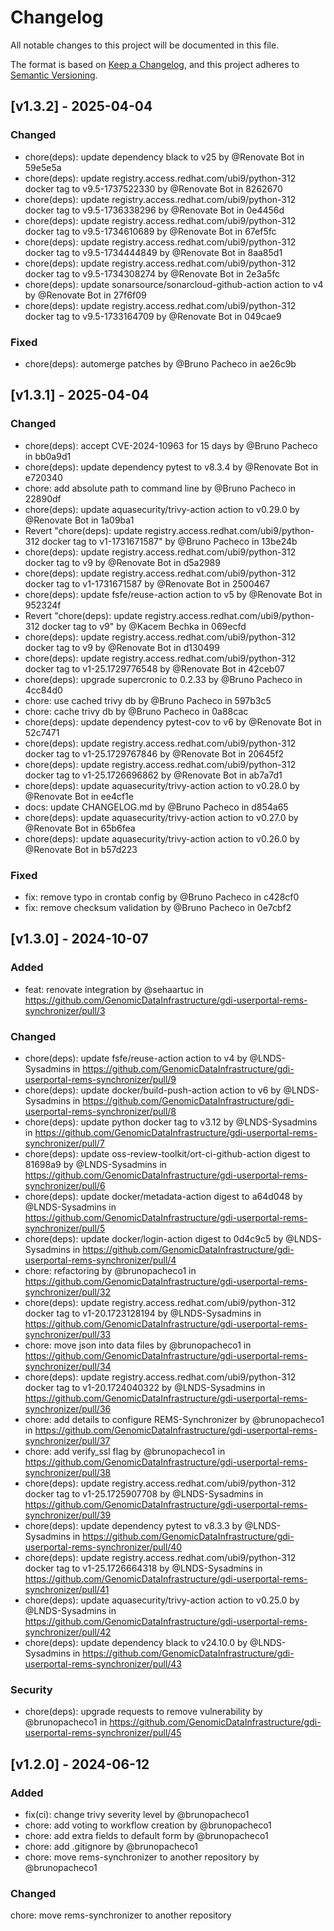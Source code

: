 <!--
SPDX-FileCopyrightText: 2024 PNED G.I.E.

SPDX-License-Identifier: CC-BY-4.0
-->

# Changelog

All notable changes to this project will be documented in this file.

The format is based on [Keep a Changelog](https://keepachangelog.com/en/1.1.0/),
and this project adheres to [Semantic Versioning](https://semver.org/spec/v2.0.0.html).


## [v1.3.2] - 2025-04-04

### Changed
- chore(deps): update dependency black to v25 by @Renovate Bot in 59e5e5a
- chore(deps): update registry.access.redhat.com/ubi9/python-312 docker tag to v9.5-1737522330 by @Renovate Bot in 8262670
- chore(deps): update registry.access.redhat.com/ubi9/python-312 docker tag to v9.5-1736338296 by @Renovate Bot in 0e4456d
- chore(deps): update registry.access.redhat.com/ubi9/python-312 docker tag to v9.5-1734610689 by @Renovate Bot in 67ef5fc
- chore(deps): update registry.access.redhat.com/ubi9/python-312 docker tag to v9.5-1734444849 by @Renovate Bot in 8aa85d1
- chore(deps): update registry.access.redhat.com/ubi9/python-312 docker tag to v9.5-1734308274 by @Renovate Bot in 2e3a5fc
- chore(deps): update sonarsource/sonarcloud-github-action action to v4 by @Renovate Bot in 27f6f09
- chore(deps): update registry.access.redhat.com/ubi9/python-312 docker tag to v9.5-1733164709 by @Renovate Bot in 049cae9


### Fixed
- chore(deps): automerge patches by @Bruno Pacheco in ae26c9b



## [v1.3.1] - 2025-04-04

### Changed
- chore(deps): accept CVE-2024-10963 for 15 days by @Bruno Pacheco in bb0a9d1
- chore(deps): update dependency pytest to v8.3.4 by @Renovate Bot in e720340
- chore: add absolute path to command line by @Bruno Pacheco in 22890df
- chore(deps): update aquasecurity/trivy-action action to v0.29.0 by @Renovate Bot in 1a09ba1
- Revert "chore(deps): update registry.access.redhat.com/ubi9/python-312 docker tag to v1-1731671587" by @Bruno Pacheco in 13be24b
- chore(deps): update registry.access.redhat.com/ubi9/python-312 docker tag to v9 by @Renovate Bot in d5a2989
- chore(deps): update registry.access.redhat.com/ubi9/python-312 docker tag to v1-1731671587 by @Renovate Bot in 2500467
- chore(deps): update fsfe/reuse-action action to v5 by @Renovate Bot in 952324f
- Revert "chore(deps): update registry.access.redhat.com/ubi9/python-312 docker tag to v9" by @Kacem Bechka in 069ecfd
- chore(deps): update registry.access.redhat.com/ubi9/python-312 docker tag to v9 by @Renovate Bot in d130499
- chore(deps): update registry.access.redhat.com/ubi9/python-312 docker tag to v1-25.1729776548 by @Renovate Bot in 42ceb07
- chore(deps): upgrade supercronic to 0.2.33 by @Bruno Pacheco in 4cc84d0
- chore: use cached trivy db by @Bruno Pacheco in 597b3c5
- chore: cache trivy db by @Bruno Pacheco in 0a88cac
- chore(deps): update dependency pytest-cov to v6 by @Renovate Bot in 52c7471
- chore(deps): update registry.access.redhat.com/ubi9/python-312 docker tag to v1-25.1729767846 by @Renovate Bot in 20645f2
- chore(deps): update registry.access.redhat.com/ubi9/python-312 docker tag to v1-25.1726696862 by @Renovate Bot in ab7a7d1
- chore(deps): update aquasecurity/trivy-action action to v0.28.0 by @Renovate Bot in ee4cf1e
- docs: update CHANGELOG.md by @Bruno Pacheco in d854a65
- chore(deps): update aquasecurity/trivy-action action to v0.27.0 by @Renovate Bot in 65b6fea
- chore(deps): update aquasecurity/trivy-action action to v0.26.0 by @Renovate Bot in b57d223


### Fixed
- fix: remove typo in crontab config by @Bruno Pacheco in c428cf0
- fix: remove checksum validation by @Bruno Pacheco in 0e7cbf2



## [v1.3.0] - 2024-10-07

### Added
* feat: renovate integration by @sehaartuc in https://github.com/GenomicDataInfrastructure/gdi-userportal-rems-synchronizer/pull/3

### Changed
* chore(deps): update fsfe/reuse-action action to v4 by @LNDS-Sysadmins in https://github.com/GenomicDataInfrastructure/gdi-userportal-rems-synchronizer/pull/9
* chore(deps): update docker/build-push-action action to v6 by @LNDS-Sysadmins in https://github.com/GenomicDataInfrastructure/gdi-userportal-rems-synchronizer/pull/8
* chore(deps): update python docker tag to v3.12 by @LNDS-Sysadmins in https://github.com/GenomicDataInfrastructure/gdi-userportal-rems-synchronizer/pull/7
* chore(deps): update oss-review-toolkit/ort-ci-github-action digest to 81698a9 by @LNDS-Sysadmins in https://github.com/GenomicDataInfrastructure/gdi-userportal-rems-synchronizer/pull/6
* chore(deps): update docker/metadata-action digest to a64d048 by @LNDS-Sysadmins in https://github.com/GenomicDataInfrastructure/gdi-userportal-rems-synchronizer/pull/5
* chore(deps): update docker/login-action digest to 0d4c9c5 by @LNDS-Sysadmins in https://github.com/GenomicDataInfrastructure/gdi-userportal-rems-synchronizer/pull/4
* chore: refactoring by @brunopacheco1 in https://github.com/GenomicDataInfrastructure/gdi-userportal-rems-synchronizer/pull/32
* chore(deps): update registry.access.redhat.com/ubi9/python-312 docker tag to v1-20.1723128194 by @LNDS-Sysadmins in https://github.com/GenomicDataInfrastructure/gdi-userportal-rems-synchronizer/pull/33
* chore: move json into data files by @brunopacheco1 in https://github.com/GenomicDataInfrastructure/gdi-userportal-rems-synchronizer/pull/34
* chore(deps): update registry.access.redhat.com/ubi9/python-312 docker tag to v1-20.1724040322 by @LNDS-Sysadmins in https://github.com/GenomicDataInfrastructure/gdi-userportal-rems-synchronizer/pull/36
* chore: add details to configure REMS-Synchronizer by @brunopacheco1 in https://github.com/GenomicDataInfrastructure/gdi-userportal-rems-synchronizer/pull/37
* chore: add verify_ssl flag by @brunopacheco1 in https://github.com/GenomicDataInfrastructure/gdi-userportal-rems-synchronizer/pull/38
* chore(deps): update registry.access.redhat.com/ubi9/python-312 docker tag to v1-25.1725907708 by @LNDS-Sysadmins in https://github.com/GenomicDataInfrastructure/gdi-userportal-rems-synchronizer/pull/39
* chore(deps): update dependency pytest to v8.3.3 by @LNDS-Sysadmins in https://github.com/GenomicDataInfrastructure/gdi-userportal-rems-synchronizer/pull/40
* chore(deps): update registry.access.redhat.com/ubi9/python-312 docker tag to v1-25.1726664318 by @LNDS-Sysadmins in https://github.com/GenomicDataInfrastructure/gdi-userportal-rems-synchronizer/pull/41
* chore(deps): update aquasecurity/trivy-action action to v0.25.0 by @LNDS-Sysadmins in https://github.com/GenomicDataInfrastructure/gdi-userportal-rems-synchronizer/pull/42
* chore(deps): update dependency black to v24.10.0 by @LNDS-Sysadmins in https://github.com/GenomicDataInfrastructure/gdi-userportal-rems-synchronizer/pull/43

### Security
* chore(deps): upgrade requests to remove vulnerability by @brunopacheco1 in https://github.com/GenomicDataInfrastructure/gdi-userportal-rems-synchronizer/pull/45

## [v1.2.0] - 2024-06-12

### Added

* fix(ci): change trivy severity level by @brunopacheco1 
* chore: add voting to workflow creation by @brunopacheco1 
* chore: add extra fields to default form by @brunopacheco1 
* chore: add .gitignore by @brunopacheco1 
* chore: move rems-synchronizer to another repository by @brunopacheco1 

### Changed

chore: move rems-synchronizer to another repository
